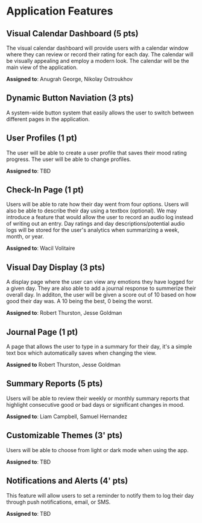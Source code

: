 # Application Features

## Visual Calendar Dashboard (5 pts)

The visual calendar dashboard will provide users with a calendar window where they can review or record their rating for each day. The calendar will be visually appealing and employ a modern look. The calendar will be the main view of the application.

**Assigned to**: Anugrah George, Nikolay Ostroukhov

## Dynamic Button Naviation (3 pts)

A system-wide button system that easily allows the user to switch between different pages in the application.

## User Profiles (1 pt)

The user will be able to create a user profile that saves their mood rating progress. The user will be able to change profiles.

**Assigned to**: TBD

## Check-In Page (1 pt)

Users will be able to rate how their day went from four options. Users will also be able to describe their day using a textbox (optional). We may introduce a feature that would allow the user to record an audio log instead of writing out an entry. Day ratings and day descriptions/potential audio logs will be stored for the user's analytics when summarizing a week, month, or year. 

**Assigned to**: Wacil Volitaire

## Visual Day Display (3 pts)

A display page where the user can view any emotions they have logged for a given day. They are also able to add a journal response to summerize their overall day. In additon, the user will be given a score out of 10 based on how good their day was. A 10 being the best, 0 being the worst.

**Assigned to**: Robert Thurston, Jesse Goldman

## Journal Page (1 pt)
A page that allows the user to type in a summary for their day, it's a simple text box which automatically saves when changing the view.

**Assigned to** Robert Thurston, Jesse Goldman

## Summary Reports (5 pts)

Users will be able to review their weekly or monthly summary reports that highlight consecutive good or bad days or significant changes in mood.

**Assigned to**: Liam Campbell, Samuel Hernandez 

## Customizable Themes (3' pts)

Users will be able to choose from light or dark mode when using the app.

**Assigned to**: TBD

## Notifications and Alerts (4' pts)

This feature will allow users to set a reminder to notify them to log their day through push notifications, email, or SMS.

**Assigned to**: TBD

